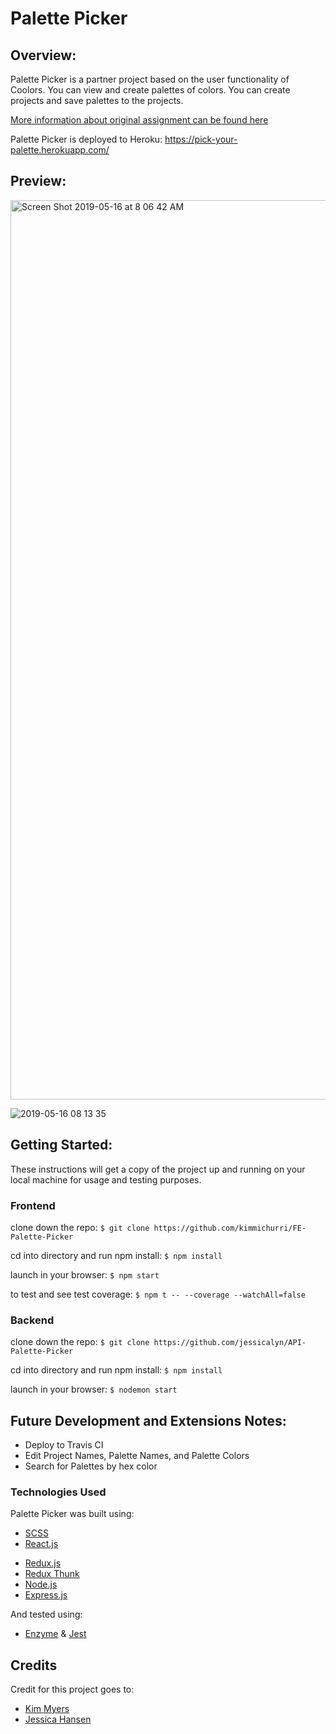 # Palette Picker

## Overview:

Palette Picker is a partner project based on the user functionality of Coolors. You can view and create palettes of colors. You can create projects and save palettes to the projects.

[More information about original assignment can be found here](http://frontend.turing.io/projects/palette-picker.html)

Palette Picker is deployed to Heroku: https://pick-your-palette.herokuapp.com/

## Preview:
<img width="1439" alt="Screen Shot 2019-05-16 at 8 06 42 AM" src="https://user-images.githubusercontent.com/43019784/57860810-c2f17980-77b2-11e9-98dd-e428e8e03538.png">

![2019-05-16 08 13 35](https://user-images.githubusercontent.com/43019784/57861449-d94c0500-77b3-11e9-8245-a802be0ab753.gif)

## Getting Started:

These instructions will get a copy of the project up and running on your local machine for usage and testing purposes.

### Frontend
clone down the repo: `$ git clone https://github.com/kimmichurri/FE-Palette-Picker`

cd into directory and run npm install: `$ npm install`

launch in your browser: `$ npm start `

to test and see test coverage: `$ npm t -- --coverage --watchAll=false `

### Backend
clone down the repo: `$ git clone https://github.com/jessicalyn/API-Palette-Picker`

cd into directory and run npm install: ` $ npm install `

launch in your browser: ` $ nodemon start `

## Future Development and Extensions Notes:

- Deploy to Travis CI
- Edit Project Names, Palette Names, and Palette Colors
- Search for Palettes by hex color

### Technologies Used
Palette Picker was built using: 
- [SCSS](https://sass-lang.com/)
- [React.js](https://reactjs.org/)
<!-- - [React-Router](https://reacttraining.com/react-router/) -->
- [Redux.js](https://redux.js.org/)
- [Redux Thunk](https://github.com/reduxjs/redux-thunk)
- [Node.js](https://nodejs.org/en/)
- [Express.js](https://expressjs.com/)

And tested using:
- [Enzyme](https://airbnb.io/enzyme/) & [Jest](https://airbnb.io/enzyme/docs/guides/jest.html)

## Credits
Credit for this project goes to: 
- [Kim Myers](https://github.com/kimmichurri)
- [Jessica Hansen](https://github.com/jessicalyn)
